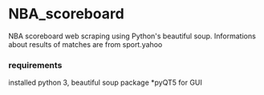 # NBA_scoreboard
NBA scoreboard web scraping using Python's beautiful soup.
Informations about results of matches are from sport.yahoo
<h3>requirements</h3>
installed python 3, beautiful soup package
*pyQT5 for GUI 
